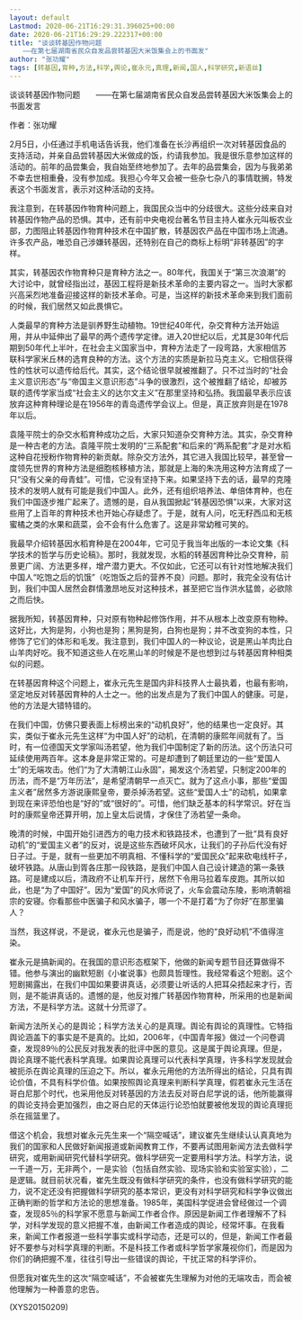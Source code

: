 ```yaml
---
layout: default
Lastmod: 2020-06-21T16:29:31.396025+00:00
date: 2020-06-21T16:29:29.222317+00:00
title: "谈谈转基因作物问题
　　——在第七届湖南省民众自发品尝转基因大米饭集会上的书面发"
author: "张功耀"
tags: [转基因,育种,方法,科学,舆论,崔永元,真理,新闻,国人,科学研究,新语丝]
---
```


谈谈转基因作物问题　　——在第七届湖南省民众自发品尝转基因大米饭集会上的书面发言

作者：张功耀

2月5日，小任通过手机电话告诉我，他们准备在长沙再组织一次对转基因食品的支持活动，并亲自品尝转基因大米做成的饭，约请我参加。我是很乐意参加这样的活动的。前年的品尝集会，我自始至终地参加了。去年的品尝集会，因为与我弟弟不幸去世相重叠，没有参加成。我担心今年又会被一些杂七杂八的事情耽搁，特发表这个书面发言，表示对这种活动的支持。

我注意到，在转基因作物育种问题上，我国民众当中的分歧很大。这些分歧来自对转基因作物产品的恐惧。其中，还有前中央电视台著名节目主持人崔永元叫板农业部，力图阻止转基因作物育种技术在中国扩散，转基因农产品在中国市场上流通。许多农产品，唯恐自己涉嫌转基因，还特别在自己的商标上标明“非转基因”的字样。

其实，转基因农作物育种只是育种方法之一。80年代，我国关于“第三次浪潮”的大讨论中，就曾经指出过，基因工程将是新技术革命的主要内容之一。当时大家都兴高采烈地准备迎接这样的新技术革命。可是，当这样的新技术革命来到我们面前的时候，我们居然又如此畏惧它。

人类最早的育种方法是驯养野生动植物。19世纪40年代，杂交育种方法开始运用，并从中延伸出了最早的两个遗传学定律。进入20世纪以后，尤其是30年代后期到50年代上半叶，在社会主义国家当中，育种方法走了一段弯路，大家相信苏联科学家米丘林的选育良种的方法。这个方法的实质是新拉马克主义。它相信获得性的性状可以遗传给后代。其实，这个结论很早就被推翻了。只不过当时的“社会主义意识形态”与“帝国主义意识形态”斗争的很激烈，这个被推翻了结论，却被苏联的遗传学家当成“社会主义的达尔文主义”在那里坚持和弘扬。我国最早表示应该放弃这种育种理论是在1956年的青岛遗传学会议上。但是，真正放弃则是在1978年以后。

袁隆平院士的杂交水稻育种成功之后，大家只知道杂交育种方法。其实，杂交育种是一种古老的方法。袁隆平院士发明的“三系配套”和后来的“两系配套”才是对水稻这种自花授粉作物育种的新贡献。除杂交方法外，其它进入我国比较早，甚至曾一度领先世界的育种方法是细胞核移植方法，那就是上海的朱冼用这种方法育成了一只“没有父亲的母青蛙”。可惜，它没有坚持下来。如果坚持下去的话，最早的克隆技术的发明人就有可能是我们中国人。此外，还有组织培养法、单倍体育种，也在我们中国逐步推广起来了。遗憾的是，自从我国掀起“转基因恐惧”以来，大家对这些用了上百年的育种技术也开始心存疑虑了。于是，就有人问，吃无籽西瓜和无核蜜橘之类的水果和蔬菜，会不会有什么危害了。这是非常幼稚可笑的。

我最早介绍转基因水稻育种是在2004年，它可见于我当年出版的一本论文集《科学技术的哲学与历史论稿》。那时，我就发现，水稻的转基因育种比杂交育种，前景更广阔、方法更多样，增产潜力更大。不仅如此，它还可以有针对性地解决我们中国人“吃饱之后的饥饿”（吃饱饭之后的营养不良）问题。那时，我完全没有估计到，我们中国人居然会群情激昂地反对这种技术，甚至把它当作洪水猛兽，必欲除之而后快。

据我所知，转基因育种，只对原有物种起修饰作用，并不从根本上改变原有物种。这好比，大狗是狗，小狗也是狗；黑狗是狗，白狗也是狗；并不改变狗的本性，只修饰了它们的体形和毛发。我注意到，我们中国人的一种议论，说是黑山羊肉比白山羊肉好吃。我不知道这些人在吃黑山羊的时候是不是也想到过与转基因育种相类似的问题。

在转基因育种这个问题上，崔永元先生是国内非科技界人士最执着，也最有影响，坚定地反对转基因育种的人士之一。他的出发点是为了我们中国人的健康。可是，他的方法是大错特错的。

在我们中国，仿佛只要表面上标榜出来的“动机良好”，他的结果也一定良好。其实，类似于崔永元先生这样“为中国人好”的动机，在清朝的康熙年间就有了。当时，有一位德国天文学家叫汤若望，他为我们中国制定了新的历法。这个历法只可延续使用两百年。这本身是非常正常的。可是却遭到了朝廷里边的一些“爱国人士”的无端攻击。他们“为了大清朝江山永固”，揭发这个汤若望，只制定200年的历法，而不是“万年历法”，是希望清朝早一点灭亡。就为了这点小事，那些“爱国主义者”居然多方游说康熙皇帝，要杀掉汤若望。这些“爱国人士”的动机，如果拿到现在来评恐怕也是“好的”或“很好的”。可惜，他们缺乏基本的科学常识。好在当时的康熙皇帝还算开明，加上皇太后说情，才保住了汤若望一条命。

晚清的时候，中国开始引进西方的电力技术和铁路技术，也遭到了一批“具有良好动机”的“爱国主义者”的反对，说是这些东西破坏风水，让我们的子孙后代没有好日子过。于是，就有一些更加不明真相、不懂科学的“爱国民众”起来砍电线杆子，破坏铁路。从唐山到胥各庄那一段铁路，是我们中国人自己设计建造的第一条铁路。可是建成以后，清政府不让机车开行，居然下令用马拉着车皮跑。其所以如此，也是“为了中国好”。因为“爱国”的风水师说了，火车会震动东陵，影响清朝祖宗的安寝。你看那些中医骗子和风水骗子，哪一个不是打着“为了你好”在那里骗人？

当然，我这样说，不是说，崔永元也是骗子，而是说，他的“良好动机”不值得渲染。

崔永元是搞新闻的。在我国的意识形态框架下，他做的新闻专题节目还算做得不错。他参与演出的幽默短剧《小崔说事》也颇具哲理性。我经常看这个短剧。这个短剧揭露出，在我们中国如果要讲真话，必须要让听话的人把耳朵捂起来才行，否则，是不能讲真话的。遗憾的是，他反对推广转基因作物育种，所采用的也是新闻方法，不是科学方法。这就十分荒谬了。

新闻方法所关心的是舆论；科学方法关心的是真理。舆论有舆论的真理性。它特指舆论涵盖下的事实是不是真的。比如，2006年，《中国青年报》做过一个问卷调查，发现89％的公民反对我发表的批评中医的意见。这是属于舆论真理。但是，舆论真理不能代表科学真理。如果舆论真理可以代表科学真理，许多科学发现就会被扼杀在舆论真理的压迫之下。所以，崔永元用他的方法所得出的结论，只具有舆论价值，不具有科学价值。如果按照舆论真理来判断科学真理，假若崔永元生活在哥白尼那个时代，也采用他反对转基因的方法去反对哥白尼学说的话，他所能赢得的舆论支持会更加强烈，由之哥白尼的天体运行论恐怕就要被他发现的舆论真理扼杀在摇篮里了。

借这个机会，我想对崔永元先生来一个“隔空喊话”，建议崔先生继续认认真真地为我们的国家和人民做好新闻报道或新闻教育工作，不要再试图用新闻方法去做科学研究，或用新闻研究代替科学研究。做科学研究一定要用科学方法。科学方法，说一千道一万，无非两个，一是实验（包括自然实验、现场实验和实验室实验），二是逻辑。就目前状况看，崔先生既没有做科学研究的条件，也没有做科学研究的能力，说不定还没有把握做科学研究的基本常识，更没有对科学研究和科学争议做出正确判断的哲学和方法论的思想准备。1985年，美国科学促进会曾经做过一个调查，发现85％的科学家不愿意与新闻工作者合作。原因是新闻工作者理解不了科学，对科学发现的意义把握不准，由新闻工作者造成的舆论，经常坏事。在我看来，新闻工作者报道一些科学事实或科学动态，还是可以的，但是，新闻工作者最好不要参与对科学真理的判断。不是科技工作者或科学哲学家蔑视你们，而是因为你们的确把握不准，往往引导出一些错误的舆论，干扰正常的科学评价。

但愿我对崔先生的这次“隔空喊话”，不会被崔先生理解为对他的无端攻击，而会被他理解为一种善意的忠告。

(XYS20150209)

